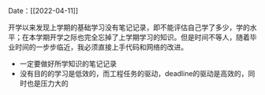 Date：[[2022-04-11]]

开学以来发现上学期的基础学习没有笔记记录，即不能评估自己学了多少，学的水平；在本学期开学之际也完全忘掉了上学期学习的知识。但是时间不等人，随着毕业时间的一步步临近，我必须直接上手代码和网络的改进。
* 一定要做好所学知识的笔记记录
* 没有目的的学习是低效的，而工程任务的驱动，deadline的驱动是高效的，同时也是压力大的